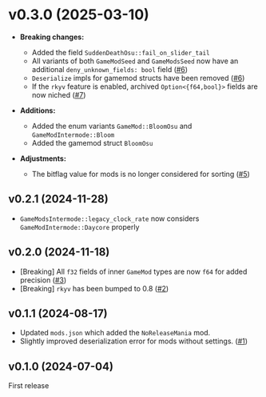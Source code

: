 # v0.3.0 (2025-03-10)

- __Breaking changes:__
  - Added the field `SuddenDeathOsu::fail_on_slider_tail`
  - All variants of both `GameModSeed` and `GameModsSeed` now have an additional
    `deny_unknown_fields: bool` field ([#6])
  - `Deserialize` impls for gamemod structs have been removed ([#6])
  - If the `rkyv` feature is enabled, archived `Option<{f64,bool}>` fields are now niched ([#7])

- __Additions:__
  - Added the enum variants `GameMod::BloomOsu` and `GameModIntermode::Bloom`
  - Added the gamemod struct `BloomOsu`

- __Adjustments:__
  - The bitflag value for mods is no longer considered for sorting ([#5])

## v0.2.1 (2024-11-28)

- `GameModsIntermode::legacy_clock_rate` now considers `GameModIntermode::Daycore` properly

## v0.2.0 (2024-11-18)

- [Breaking] All `f32` fields of inner `GameMod` types are now `f64` for added precision ([#3])
- [Breaking] `rkyv` has been bumped to 0.8 ([#2])

## v0.1.1 (2024-08-17)

- Updated `mods.json` which added the `NoReleaseMania` mod.
- Slightly improved deserialization error for mods without settings. ([#1])

## v0.1.0 (2024-07-04)

First release

[#1]: https://github.com/MaxOhn/rosu-mods/pull/1
[#2]: https://github.com/MaxOhn/rosu-mods/pull/2
[#3]: https://github.com/MaxOhn/rosu-mods/pull/3
[#5]: https://github.com/MaxOhn/rosu-mods/pull/5
[#6]: https://github.com/MaxOhn/rosu-mods/pull/6
[#7]: https://github.com/MaxOhn/rosu-mods/pull/7
